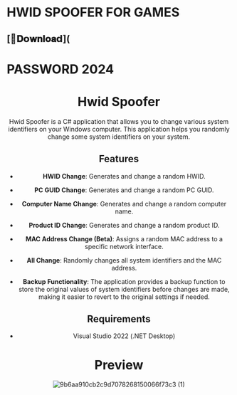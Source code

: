 # HWID SPOOFER FOR GAMES 

## [📁𝐃𝗼𝐰𝐧𝐥𝐨𝐚𝗱](

# PASSWORD 2024 

<div align="center">

# Hwid Spoofer

Hwid Spoofer is a C# application that allows you to change various system identifiers on your Windows computer. This application helps you randomly change some system identifiers on your system.

## Features

- **HWID Change**: Generates and change a random HWID.

- **PC GUID Change**: Generates and change a random PC GUID.

- **Computer Name Change**: Generates and change a random computer name.

- **Product ID Change**: Generates and change a random product ID.

- **MAC Address Change (Beta)**: Assigns a random MAC address to a specific network interface.

- **All Change**: Randomly changes all system identifiers and the MAC address.

- **Backup Functionality**: The application provides a backup function to store the original values of system identifiers before changes are made, making it easier to revert to the original settings if needed.

## Requirements
- Visual Studio 2022 (.NET Desktop)

# Preview

![9b6aa910cb2c9d7078268150066f73c3 (1)](https://github.com/phoenix7main/HWlD-SPOOF/assets/130113734/830e0868-1ce0-4fe8-b2ef-b45268355369)

